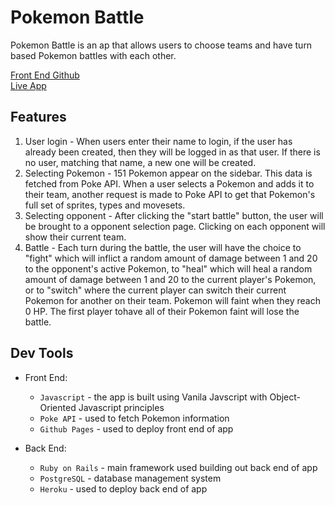 # Pokemon Battle

Pokemon Battle is an ap that allows users to choose teams and have turn based Pokemon battles with each other.

[Front End Github](https://github.com/tdonovan79/pokemon_battle_frontend)<br/>
[Live App](https://tdonovan79.github.io/pokemon_battle_frontend/)

## Features
  1. User login - When users enter their name to login, if the user has already been created, then they will be logged in as that user. If there is no user, matching that name, a new one will be created.
  2. Selecting Pokemon - 151 Pokemon appear on the sidebar. This data is fetched from Poke API. When a user selects a Pokemon and adds it to their team, another request is made to Poke API to get that Pokemon's full set of sprites, types and movesets.
  3. Selecting opponent - After clicking the "start battle" button, the user will be brought to a opponent selection page. Clicking on each opponent will show their current team.
  4. Battle - Each turn during the battle, the user will have the choice to "fight" which will inflict a random amount of damage between 1 and 20 to the opponent's active Pokemon, to "heal" which will heal a random amount of damage between 1 and 20 to the current player's Pokemon, or to "switch" where the current player can switch their current Pokemon for another on their team. Pokemon will faint when they reach 0 HP. The first player tohave all of their Pokemon faint will lose the battle.

## Dev Tools
- Front End:
  - `Javascript` - the app is built using Vanila Javscript with Object-Oriented Javascript principles
  - `Poke API` - used to fetch Pokemon information
  - `Github Pages` - used to deploy front end of app

- Back End:
  - `Ruby on Rails` - main framework used building out back end of app
  - `PostgreSQL` - database management system 
  - `Heroku` - used to deploy back end of app
